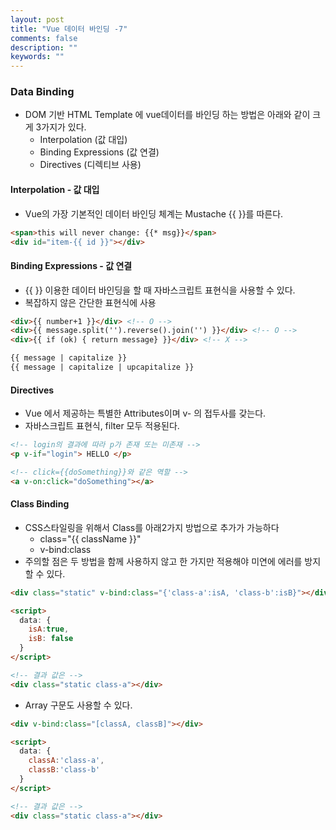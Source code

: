 ```yaml
---
layout: post
title: "Vue 데이터 바인딩 -7"
comments: false
description: ""
keywords: ""
---
```



### Data Binding
- DOM 기반 HTML Template 에 vue데이터를 바인딩 하는 방법은 아래와 같이 크게 3가지가 있다.
  - Interpolation (값 대입)
  - Binding Expressions (값 연결)
  - Directives (디렉티브 사용)


#### Interpolation - 값 대입
  - Vue의 가장 기본적인 데이터 바인딩 체계는 Mustache {{ }}를 따른다.

```html
<span>this will never change: {{* msg}}</span>
<div id="item-{{ id }}"></div>
```

#### Binding Expressions - 값 연결
- {{ }} 이용한 데이터 바인딩을 할 때 자바스크립트 표현식을 사용할 수 있다.
- 복잡하지 않은 간단한 표현식에 사용

```html
<div>{{ number+1 }}</div> <!-- O -->
<div>{{ message.split('').reverse().join('') }}</div> <!-- O -->
<div>{{ if (ok) { return message} }}</div> <!-- X -->
```

```html
{{ message | capitalize }}
{{ message | capitalize | upcapitalize }}
```


#### Directives
- Vue 에서 제공하는 특별한 Attributes이며 v- 의 접두사를 갖는다.
- 자바스크립트 표현식, filter 모두 적용된다.

```html
<!-- login의 결과에 따라 p가 존재 또는 미존재 -->
<p v-if="login"> HELLO </p>

<!-- click={{doSomething}}와 같은 역할 -->
<a v-on:click="doSomething"></a>
```

#### Class Binding
- CSS스타일링을 위해서 Class를 아래2가지 방법으로 추가가 가능하다
  - class="{{ className }}"
  - v-bind:class
- 주의할 점은 두 방법을 함께 사용하지 않고 한 가지만 적용해야 미연에 에러를 방지 할 수 있다.

```html
<div class="static" v-bind:class="{'class-a':isA, 'class-b':isB}"></div>

<script>
  data: {
    isA:true,
    isB: false
  }
</script>

<!-- 결과 값은 -->
<div class="static class-a"></div>
```

- Array 구문도 사용할 수 있다.

```html
<div v-bind:class="[classA, classB]"></div>

<script>
  data: {
    classA:'class-a',
    classB:'class-b'
  }
</script>

<!-- 결과 값은 -->
<div class="static class-a"></div>
```
